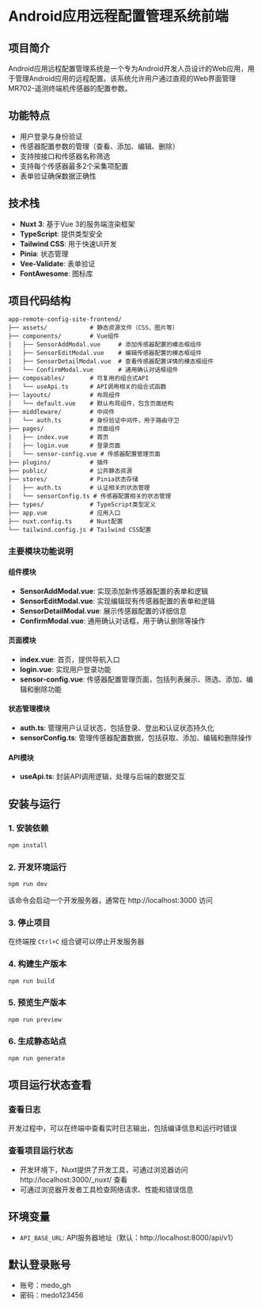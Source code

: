 # Android应用远程配置管理系统前端

## 项目简介

Android应用远程配置管理系统是一个专为Android开发人员设计的Web应用，用于管理Android应用的远程配置。该系统允许用户通过直观的Web界面管理MR702-遥测终端机传感器的配置参数。

## 功能特点

- 用户登录与身份验证
- 传感器配置参数的管理（查看、添加、编辑、删除）
- 支持按接口和传感器名称筛选
- 支持每个传感器最多2个采集项配置
- 表单验证确保数据正确性

## 技术栈

- **Nuxt 3**: 基于Vue 3的服务端渲染框架
- **TypeScript**: 提供类型安全
- **Tailwind CSS**: 用于快速UI开发
- **Pinia**: 状态管理
- **Vee-Validate**: 表单验证
- **FontAwesome**: 图标库

## 项目代码结构

```
app-remote-config-site-frontend/
├── assets/            # 静态资源文件（CSS、图片等）
├── components/        # Vue组件
│   ├── SensorAddModal.vue     # 添加传感器配置的模态框组件
│   ├── SensorEditModal.vue    # 编辑传感器配置的模态框组件
│   ├── SensorDetailModal.vue  # 查看传感器配置详情的模态框组件
│   └── ConfirmModal.vue       # 通用确认对话框组件
├── composables/       # 可复用的组合式API
│   └── useApi.ts      # API调用相关的组合式函数
├── layouts/           # 布局组件
│   └── default.vue    # 默认布局组件，包含页面结构
├── middleware/        # 中间件
│   └── auth.ts        # 身份验证中间件，用于路由守卫
├── pages/             # 页面组件
│   ├── index.vue      # 首页
│   ├── login.vue      # 登录页面
│   └── sensor-config.vue # 传感器配置管理页面
├── plugins/           # 插件
├── public/            # 公共静态资源
├── stores/            # Pinia状态存储
│   ├── auth.ts        # 认证相关的状态管理
│   └── sensorConfig.ts # 传感器配置相关的状态管理
├── types/             # TypeScript类型定义
├── app.vue            # 应用入口
├── nuxt.config.ts     # Nuxt配置
└── tailwind.config.js # Tailwind CSS配置
```

### 主要模块功能说明

#### 组件模块
- **SensorAddModal.vue**: 实现添加新传感器配置的表单和逻辑
- **SensorEditModal.vue**: 实现编辑现有传感器配置的表单和逻辑
- **SensorDetailModal.vue**: 展示传感器配置的详细信息
- **ConfirmModal.vue**: 通用确认对话框，用于确认删除等操作

#### 页面模块
- **index.vue**: 首页，提供导航入口
- **login.vue**: 实现用户登录功能
- **sensor-config.vue**: 传感器配置管理页面，包括列表展示、筛选、添加、编辑和删除功能

#### 状态管理模块
- **auth.ts**: 管理用户认证状态，包括登录、登出和认证状态持久化
- **sensorConfig.ts**: 管理传感器配置数据，包括获取、添加、编辑和删除操作

#### API模块
- **useApi.ts**: 封装API调用逻辑，处理与后端的数据交互

## 安装与运行

### 1. 安装依赖

```bash
npm install
```

### 2. 开发环境运行

```bash
npm run dev
```
该命令会启动一个开发服务器，通常在 http://localhost:3000 访问

### 3. 停止项目

在终端按 `Ctrl+C` 组合键可以停止开发服务器

### 4. 构建生产版本

```bash
npm run build
```

### 5. 预览生产版本

```bash
npm run preview
```

### 6. 生成静态站点

```bash
npm run generate
```

## 项目运行状态查看

### 查看日志
开发过程中，可以在终端中查看实时日志输出，包括编译信息和运行时错误

### 查看项目运行状态
- 开发环境下，Nuxt提供了开发工具，可通过浏览器访问 http://localhost:3000/_nuxt/ 查看
- 可通过浏览器开发者工具检查网络请求、性能和错误信息

## 环境变量

- `API_BASE_URL`: API服务器地址（默认：http://localhost:8000/api/v1）

## 默认登录账号

- 账号：medo_gh
- 密码：medo123456 